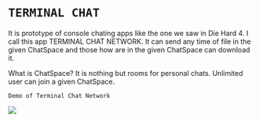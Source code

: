 ``TERMINAL CHAT``
===================
It is prototype of console chating apps like the one we saw in Die Hard 4. I call this app TERMINAL CHAT NETWORK. It can send any time of file in the given ChatSpace and those how are in the given ChatSpace can download it.

What is ChatSpace?
It is nothing but rooms for personal chats. Unlimited user can join a given ChatSpace.

``Demo of Terminal Chat Network``





[![](http://img.youtube.com/vi/ztW53UKqePY/0.jpg)](http://www.youtube.com/watch?v=ztW53UKqePY "")
